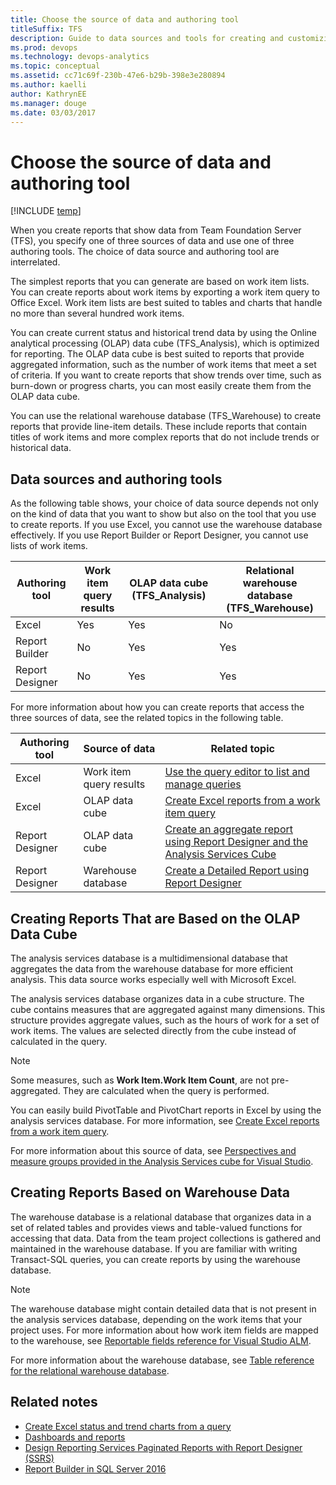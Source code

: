 ```yaml
---
title: Choose the source of data and authoring tool
titleSuffix: TFS
description: Guide to data sources and tools for creating and customizing reports - Team Foundation Server 
ms.prod: devops
ms.technology: devops-analytics
ms.topic: conceptual
ms.assetid: cc71c69f-230b-47e6-b29b-398e3e280894
ms.author: kaelliauthor: KathrynEE
ms.manager: douge
ms.date: 03/03/2017
---
```


# Choose the source of data and authoring tool

[!INCLUDE [temp](../_shared/tfs-report-platform-version.md)]

When you create reports that show data from Team Foundation Server (TFS), you specify one of three sources of data and use one of three authoring tools. The choice of data source and authoring tool are interrelated.

The simplest reports that you can generate are based on work item lists. You can create reports about work items by exporting a work item query to Office Excel. Work item lists are best suited to tables and charts that handle no more than several hundred work items.

You can create current status and historical trend data by using the Online analytical processing (OLAP) data cube (TFS\_Analysis), which is optimized for reporting. The OLAP data cube is best suited to reports that provide aggregated information, such as the number of work items that meet a set of criteria. If you want to create reports that show trends over time, such as burn-down or progress charts, you can most easily create them from the OLAP data cube.

You can use the relational warehouse database (TFS\_Warehouse) to create reports that provide line-item details. These include reports that contain titles of work items and more complex reports that do not include trends or historical data.

## Data sources and authoring tools

As the following table shows, your choice of data source depends not only on the kind of data that you want to show but also on the tool that you use to create reports. If you use Excel, you cannot use the warehouse database effectively. If you use Report Builder or Report Designer, you cannot use lists of work items.

|Authoring tool|Work item query results|OLAP data cube (TFS_Analysis)|Relational warehouse database (TFS_Warehouse)|
|---|---|---|---|
|Excel|Yes|Yes|No|
|Report Builder|No|Yes|Yes|
|Report Designer|No|Yes|Yes|

For more information about how you can create reports that access the three sources of data, see the related topics in the following table.

|Authoring tool|Source of data|Related topic|
|---|---|---|
|Excel|Work item query results|[Use the query editor to list and manage queries](../../work/track/using-queries.md)|
|Excel|OLAP data cube|[Create Excel reports from a work item query](../excel/create-status-and-trend-excel-reports.md)|
|Report Designer|OLAP data cube|[Create an aggregate report using Report Designer and the Analysis Services Cube](../sql-reports/create-aggregate-report-report-designer-analysis-services-cube.md) </li></ul>|
|Report Designer|Warehouse database|[Create a Detailed Report using Report Designer](../sql-reports/create-a-detailed-report-using-report-designer.md)|

## Creating Reports That are Based on the OLAP Data Cube

The analysis services database is a multidimensional database that aggregates the data from the warehouse database for more efficient analysis. This data source works especially well with Microsoft Excel.

The analysis services database organizes data in a cube structure. The cube contains measures that are aggregated against many dimensions. This structure provides aggregate values, such as the hours of work for a set of work items. The values are selected directly from the cube instead of calculated in the query.

> [!NOTE]
> Some measures, such as **Work Item.Work Item Count**, are not pre-aggregated. They are calculated when the query is performed.


You can easily build PivotTable and PivotChart reports in Excel by using the analysis services database. For more information, see [Create Excel reports from a work item query](../excel/create-status-and-trend-excel-reports.md).

For more information about this source of data, see [Perspectives and measure groups provided in the Analysis Services cube for Visual Studio](../sql-reports/perspective-measure-groups-cube.md).

## Creating Reports Based on Warehouse Data

The warehouse database is a relational database that organizes data in a set of related tables and provides views and table-valued functions for accessing that data. Data from the team project collections is gathered and maintained in the warehouse database. If you are familiar with writing Transact-SQL queries, you can create reports by using the warehouse database.

> [!NOTE]   
> The warehouse database might contain detailed data that is not present in the analysis services database, depending on the work items that your project uses. For more information about how work item fields are mapped to the warehouse, see [Reportable fields reference for Visual Studio ALM](../../work/customize/reference/reportable-fields-reference.md).


For more information about the warehouse database, see [Table reference for the relational warehouse database](../sql-reports/table-reference-relational-warehouse-database.md).

## Related notes

- [Create Excel status and trend charts from a query](../excel/create-status-and-trend-excel-reports.md)
- [Dashboards and reports](overview.md)
- [Design Reporting Services Paginated Reports with Report Designer (SSRS)](https://msdn.microsoft.com/en-us/library/ms156280.aspx) 
- [Report Builder in SQL Server 2016](https://msdn.microsoft.com/en-us/library/dd220460.aspx)

